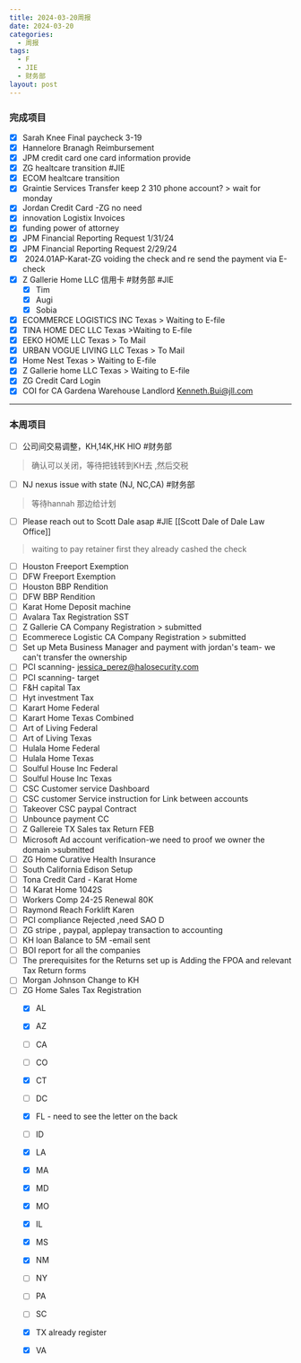 ```yaml
---
title: 2024-03-20周报
date: 2024-03-20
categories:
  - 周报
tags:
  - F
  - JIE
  - 财务部
layout: post
---
```


### 完成项目  

- [x] Sarah Knee Final paycheck 3-19
- [x] Hannelore Branagh Reimbursement
- [x] JPM credit card one card information provide
- [x] ZG healtcare transition  #JIE 
- [x] ECOM  healtcare transition 
- [x] Graintie Services Transfer keep 2 310 phone account? > wait for monday
- [x] Jordan Credit Card -ZG no need
- [x] innovation Logistix Invoices 
- [x] funding power of attorney
- [x] JPM Financial Reporting Request  1/31/24
- [x] JPM Financial Reporting Request  2/29/24
- [x]  2024.01AP-Karat-ZG voiding the check and re send the payment via E-check
- [x] Z Gallerie Home LLC 信用卡 #财务部 #JIE 
	- [x] Tim
	- [x] Augi
	- [x] Sobia
- [x] ECOMMERCE LOGISTICS INC Texas > Waiting to E-file
- [x] TINA HOME DEC LLC Texas >Waiting to E-file
- [x] EEKO HOME LLC Texas > To Mail
- [x] URBAN VOGUE LIVING LLC Texas > To Mail
- [x] Home Nest Texas > Waiting to E-file
- [x] Z Gallerie home LLC  Texas > Waiting to E-file
- [x] ZG Credit Card Login
- [x] COI for CA Gardena Warehouse Landlord Kenneth.Bui@jll.com
---
### 本周项目


- [ ] 公司间交易调整，KH,14K,HK HIO #财务部 
> 确认可以关闭，等待把钱转到KH去 ,然后交税
- [ ] NJ nexus issue with state (NJ, NC,CA)  #财务部 
> 等待hannah 那边给计划  
- [ ] Please reach out to Scott Dale asap #JIE    [[Scott Dale of Dale Law Office]]    
> waiting to pay retainer first
> they already cashed the check
- [ ] Houston Freeport Exemption
- [ ] DFW Freeport Exemption
- [ ] Houston BBP Rendition
- [ ] DFW BBP Rendition
- [ ] Karat Home Deposit machine
- [ ] Avalara Tax Registration SST
- [ ] Z Gallerie CA Company Registration  > submitted
- [ ] Ecommerece Logistic CA Company Registration > submitted
- [ ] Set up Meta Business Manager and payment with jordan's team- we can't transfer the ownership 
- [ ] PCI scanning- jessica_perez@halosecurity.com
- [ ] PCI scanning- target
- [ ] F&H capital Tax
- [ ] Hyt investment Tax
- [ ] Karart Home Federal 
- [ ] Karart Home Texas Combined
- [ ] Art of Living Federal
- [ ] Art of Living Texas
- [ ] Hulala Home Federal 
- [ ] Hulala Home Texas
- [ ] Soulful House Inc Federal
- [ ] Soulful House Inc Texas
- [ ] CSC Customer service Dashboard
- [ ] CSC customer Service instruction for Link between accounts
- [ ] Takeover CSC paypal Contract
- [ ] Unbounce payment CC
- [ ] Z Gallereie TX Sales tax Return  FEB
- [ ] Microsoft Ad account verification-we need to proof we owner the domain >submitted
- [ ] ZG Home Curative Health Insurance
- [ ] South California Edison Setup
- [ ] Tona Credit Card - Karat Home
- [ ] 14 Karat Home 1042S
- [ ] Workers Comp 24-25 Renewal 80K
- [ ] Raymond Reach Forklift Karen
- [ ] PCI compliance Rejected ,need SAO D
- [ ] ZG stripe , paypal, applepay transaction to accounting
- [ ] KH loan Balance to 5M -email sent
- [ ] BOI report for all the companies
- [ ] The prerequisites for the Returns set up is Adding the FPOA and relevant Tax Return forms
- [ ] Morgan Johnson Change to KH
- [ ] ZG Home Sales Tax Registration
	- [x] AL
	- [x] AZ
	- [ ] CA
	- [ ] CO
	- [x] CT
	- [ ] DC
	- [x] FL - need to see the letter on the back
	- [ ] ID
	- [x] LA
	- [x] MA
	- [x] MD
	- [x] MO
	- [x] IL
	- [x] MS
	- [x] NM
	- [ ] NY
	- [ ] PA
	- [ ] SC
	- [x] TX already register
	- [x] VA























































































































































































































































